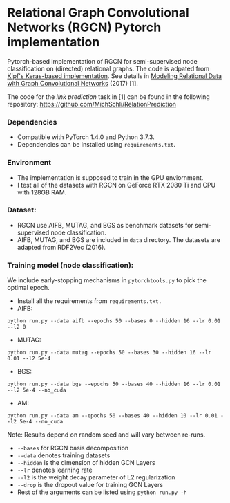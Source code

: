 # Relational Graph Convolutional Networks (RGCN) Pytorch implementation
Pytorch-based implementation of RGCN for semi-supervised node classification on (directed) relational graphs. The code is adpated from [Kipf's Keras-based implementation](https://github.com/tkipf/relational-gcn). See details in [Modeling Relational Data with Graph Convolutional Networks](https://arxiv.org/abs/1703.06103) (2017) [1].

The code for the *link prediction* task in [1] can be found in the following repository: https://github.com/MichSchli/RelationPrediction

### Dependencies
- Compatible with PyTorch 1.4.0 and Python 3.7.3.
- Dependencies can be installed using `requirements.txt`.

### Environment
- The implementation is supposed to train in the GPU enviornment. 
- I test all of the datasets with RGCN on GeForce RTX 2080 Ti and CPU with 128GB RAM.

### Dataset:
- RGCN use AIFB, MUTAG, and BGS as benchmark datasets for semi-supervised node classification.
- AIFB, MUTAG, and BGS are included in `data` directory. The datasets are adapted from RDF2Vec (2016).

### Training model (node classification):
We include early-stopping  mechanisms in `pytorchtools.py` to pick the optimal epoch.
- Install all the requirements from `requirements.txt.`
- AIFB: 
```shell
python run.py --data aifb --epochs 50 --bases 0 --hidden 16 --lr 0.01 --l2 0
```

- MUTAG: 
```shell
python run.py --data mutag --epochs 50 --bases 30 --hidden 16 --lr 0.01 --l2 5e-4
```

- BGS: 
```shell
python run.py --data bgs --epochs 50 --bases 40 --hidden 16 --lr 0.01 --l2 5e-4 --no_cuda
```
- AM:
```
python run.py --data am --epochs 50 --bases 40 --hidden 10 --lr 0.01 --l2 5e-4 --no_cuda
```
Note: Results depend on random seed and will vary between re-runs.
* `--bases` for RGCN basis decomposition
* `--data` denotes training datasets
* `--hidden` is the dimension of hidden GCN Layers
* `--lr` denotes learning rate
* `--l2` is the weight decay parameter of L2 regularization
* `--drop` is the dropout value for training GCN Layers
* Rest of the arguments can be listed using `python run.py -h`
